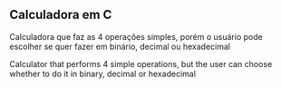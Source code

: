 ## Calculadora em C

Calculadora que faz as 4 operações simples, porém o usuário pode escolher se quer fazer em binário, decimal ou hexadecimal 


Calculator that performs 4 simple operations, but the user can choose whether to do it in binary, decimal or hexadecimal
